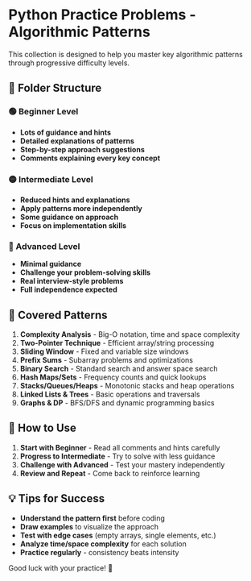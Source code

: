 # Python Practice Problems - Algorithmic Patterns

This collection is designed to help you master key algorithmic patterns through progressive difficulty levels.

## 📁 Folder Structure

### 🟢 Beginner Level
- **Lots of guidance and hints**
- **Detailed explanations of patterns**
- **Step-by-step approach suggestions**
- **Comments explaining every key concept**

### 🟡 Intermediate Level
- **Reduced hints and explanations**
- **Apply patterns more independently**
- **Some guidance on approach**
- **Focus on implementation skills**

### 🔴 Advanced Level
- **Minimal guidance**
- **Challenge your problem-solving skills**
- **Real interview-style problems**
- **Full independence expected**

## 🎯 Covered Patterns

1. **Complexity Analysis** - Big-O notation, time and space complexity
2. **Two-Pointer Technique** - Efficient array/string processing
3. **Sliding Window** - Fixed and variable size windows
4. **Prefix Sums** - Subarray problems and optimizations
5. **Binary Search** - Standard search and answer space search
6. **Hash Maps/Sets** - Frequency counts and quick lookups
7. **Stacks/Queues/Heaps** - Monotonic stacks and heap operations
8. **Linked Lists & Trees** - Basic operations and traversals
9. **Graphs & DP** - BFS/DFS and dynamic programming basics

## 🚀 How to Use

1. **Start with Beginner** - Read all comments and hints carefully
2. **Progress to Intermediate** - Try to solve with less guidance
3. **Challenge with Advanced** - Test your mastery independently
4. **Review and Repeat** - Come back to reinforce learning

## 💡 Tips for Success

- **Understand the pattern first** before coding
- **Draw examples** to visualize the approach
- **Test with edge cases** (empty arrays, single elements, etc.)
- **Analyze time/space complexity** for each solution
- **Practice regularly** - consistency beats intensity

Good luck with your practice! 🎉
